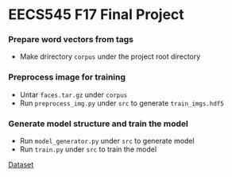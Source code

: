 EECS545 F17 Final Project
=========================

### Prepare word vectors from tags
* Make drirectory `corpus` under the project root directory

### Preprocess image for training
* Untar `faces.tar.gz` under `corpus`
* Run `preprocess_img.py` under `src` to generate `train_imgs.hdf5`

### Generate model structure and train the model
* Run `model_generator.py` under `src` to generate model
* Run `train.py` under `src` to train the model

[Dataset](https://drive.google.com/drive/folders/0BwJmB7alR-AvMHEtczZZN0EtdzQ)